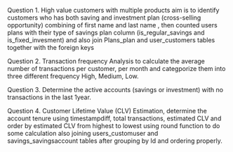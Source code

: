 Question 1. High value customers with multiple products aim is to identify customers who has both saving and investment plan (cross-selling opportunity)
combining of first name and last name , then counted users plans with their type of savings plan column (is_regular_savings and is_fixed_invesment) and also join Plans_plan and user_customers 
tables together with the foreign keys 

Question 2. Transaction frequency Analysis to calculate the average number of transactions per customer, per month and categporize them into three different frequency High, Medium, Low.

Question 3. Determine the active accounts (savings or investment) with no transactions in the last 1year.

Question 4. Customer Lifetime Value (CLV) Estimation, determine the account tenure using timestampdiff, total transactions, estimated CLV and order by estimated CLV from highest to lowest 
using round function to do some calculation also joining users_customuser and savings_savingsaccount tables after grouping by Id and ordering properly.

